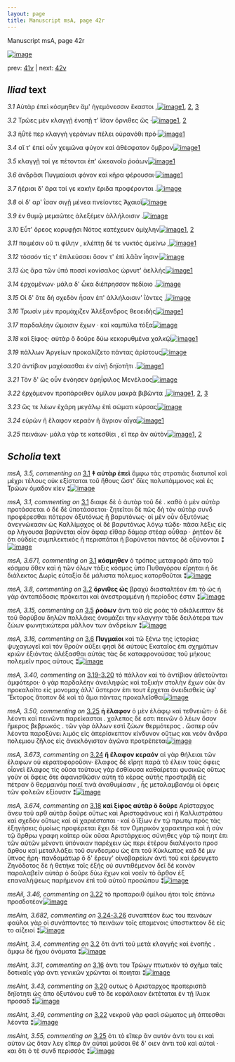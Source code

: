 ```yaml
---
layout: page
title: Manuscript msA, page 42r
---
```


Manuscript msA, page 42r

[![image](http://www.homermultitext.org/iipsrv?OBJ=IIP,1.0&FIF=/project/homer/pyramidal/deepzoom/hmt/vaimg/2017a/VA042RN_0043.tif&WID=100&CVT=JPEG)](http://www.homermultitext.org/ict2/?urn=urn:cite2:hmt:vaimg.2017a:VA042RN_0043)

prev:  [41v](../41v/) | next:  [42v](../42v/)

## *Iliad* text

*3.1* <a id="3.1"/> Αὐτὰρ ἐπεὶ κόσμηθεν ἅμ' ἡγεμόνεσσιν ἕκαστοι ,[![image](http://www.homermultitext.org/iipsrv?OBJ=IIP,1.0&FIF=/project/homer/pyramidal/deepzoom/hmt/vaimg/2017a/VA042RN_0043.tif&RGN=0.15,0.2314,0.39,0.0293&WID=1000&CVT=JPEG)](http://www.homermultitext.org/ict2/?urn=urn:cite2:hmt:vaimg.2017a:VA042RN_0043@0.15,0.2314,0.39,0.0293)[1](#msA_3.671), [2](#msA_3.1), [3](#msA_3.5)

*3.2* <a id="3.2"/> Τρῶες μὲν κλαγγῇ ἐνοπῇ τ' ἴ̈σαν ὄρνιθες ὣς ·[![image](http://www.homermultitext.org/iipsrv?OBJ=IIP,1.0&FIF=/project/homer/pyramidal/deepzoom/hmt/vaimg/2017a/VA042RN_0043.tif&RGN=0.15,0.2509,0.39,0.0278&WID=1000&CVT=JPEG)](http://www.homermultitext.org/ict2/?urn=urn:cite2:hmt:vaimg.2017a:VA042RN_0043@0.15,0.2509,0.39,0.0278)[1](#msAint_3.4), [2](#msA_3.8)

*3.3* <a id="3.3"/> ἠΰτέ περ κλαγγὴ γεράνων πέλει οὐρανόθι πρό·[![image](http://www.homermultitext.org/iipsrv?OBJ=IIP,1.0&FIF=/project/homer/pyramidal/deepzoom/hmt/vaimg/2017a/VA042RN_0043.tif&RGN=0.148,0.2705,0.39,0.0278&WID=1000&CVT=JPEG)](http://www.homermultitext.org/ict2/?urn=urn:cite2:hmt:vaimg.2017a:VA042RN_0043@0.148,0.2705,0.39,0.0278)[1](#msA_3.10)

*3.4* <a id="3.4"/> αἵ τ' ἐπεὶ οὖν χειμῶνα φύγον καὶ ἀθέσφατον ὄμβρον[![image](http://www.homermultitext.org/iipsrv?OBJ=IIP,1.0&FIF=/project/homer/pyramidal/deepzoom/hmt/vaimg/2017a/VA042RN_0043.tif&RGN=0.146,0.2885,0.418,0.0278&WID=1000&CVT=JPEG)](http://www.homermultitext.org/ict2/?urn=urn:cite2:hmt:vaimg.2017a:VA042RN_0043@0.146,0.2885,0.418,0.0278)[1](#msA_3.12)

*3.5* <a id="3.5"/> κλαγγῇ ταί γε πέτονται ἐπ' ὠκεανοῖο ῥοάων[![image](http://www.homermultitext.org/iipsrv?OBJ=IIP,1.0&FIF=/project/homer/pyramidal/deepzoom/hmt/vaimg/2017a/VA042RN_0043.tif&RGN=0.148,0.3065,0.378,0.0278&WID=1000&CVT=JPEG)](http://www.homermultitext.org/ict2/?urn=urn:cite2:hmt:vaimg.2017a:VA042RN_0043@0.148,0.3065,0.378,0.0278)[1](#msA_3.15)

*3.6* <a id="3.6"/> ἀνδρᾶσι Πυγμαίοισι φόνον καὶ κῆρα φέρουσαι·[![image](http://www.homermultitext.org/iipsrv?OBJ=IIP,1.0&FIF=/project/homer/pyramidal/deepzoom/hmt/vaimg/2017a/VA042RN_0043.tif&RGN=0.139,0.3253,0.404,0.0278&WID=1000&CVT=JPEG)](http://www.homermultitext.org/ict2/?urn=urn:cite2:hmt:vaimg.2017a:VA042RN_0043@0.139,0.3253,0.404,0.0278)[1](#msA_3.16)

*3.7* <a id="3.7"/> ἠέριαι δ' ἄρα ταί γε κακὴν ἔριδα προφέρονται .[![image](http://www.homermultitext.org/iipsrv?OBJ=IIP,1.0&FIF=/project/homer/pyramidal/deepzoom/hmt/vaimg/2017a/VA042RN_0043.tif&RGN=0.14,0.3479,0.404,0.0278&WID=1000&CVT=JPEG)](http://www.homermultitext.org/ict2/?urn=urn:cite2:hmt:vaimg.2017a:VA042RN_0043@0.14,0.3479,0.404,0.0278)

*3.8* <a id="3.8"/> οἱ δ' αρ' ΐσαν σιγῇ μένεα πνείοντες Ἀχαιοὶ[![image](http://www.homermultitext.org/iipsrv?OBJ=IIP,1.0&FIF=/project/homer/pyramidal/deepzoom/hmt/vaimg/2017a/VA042RN_0043.tif&RGN=0.134,0.3666,0.374,0.0233&WID=1000&CVT=JPEG)](http://www.homermultitext.org/ict2/?urn=urn:cite2:hmt:vaimg.2017a:VA042RN_0043@0.134,0.3666,0.374,0.0233)

*3.9* <a id="3.9"/> ἐν θυμῷ μεμαῶτες ἀλεξέμεν ἀλλήλοισιν .[![image](http://www.homermultitext.org/iipsrv?OBJ=IIP,1.0&FIF=/project/homer/pyramidal/deepzoom/hmt/vaimg/2017a/VA042RN_0043.tif&RGN=0.136,0.3869,0.397,0.0255&WID=1000&CVT=JPEG)](http://www.homermultitext.org/ict2/?urn=urn:cite2:hmt:vaimg.2017a:VA042RN_0043@0.136,0.3869,0.397,0.0255)

*3.10* <a id="3.10"/> Εὖτ' ὄρεος κορυφῇσι Νότος κατέχευεν ὀμίχλην[![image](http://www.homermultitext.org/iipsrv?OBJ=IIP,1.0&FIF=/project/homer/pyramidal/deepzoom/hmt/vaimg/2017a/VA042RN_0043.tif&RGN=0.128,0.4042,0.426,0.0255&WID=1000&CVT=JPEG)](http://www.homermultitext.org/ict2/?urn=urn:cite2:hmt:vaimg.2017a:VA042RN_0043@0.128,0.4042,0.426,0.0255)[1](#msAint_3.22), [2](#msA_3.23)

*3.11* <a id="3.11"/> ποιμέσιν οὔ τι φίλην , κλέπτῃ δέ τε νυκτὸς ἀμείνω ,[![image](http://www.homermultitext.org/iipsrv?OBJ=IIP,1.0&FIF=/project/homer/pyramidal/deepzoom/hmt/vaimg/2017a/VA042RN_0043.tif&RGN=0.129,0.4252,0.426,0.0255&WID=1000&CVT=JPEG)](http://www.homermultitext.org/ict2/?urn=urn:cite2:hmt:vaimg.2017a:VA042RN_0043@0.129,0.4252,0.426,0.0255)[1](#msA_3.25)

*3.12* <a id="3.12"/> τόσσόν τίς τ' ἐπιλεύσσει ὅσον τ' ἐπὶ λᾶ̄αν ΐησιν·[![image](http://www.homermultitext.org/iipsrv?OBJ=IIP,1.0&FIF=/project/homer/pyramidal/deepzoom/hmt/vaimg/2017a/VA042RN_0043.tif&RGN=0.126,0.4455,0.381,0.0255&WID=1000&CVT=JPEG)](http://www.homermultitext.org/ict2/?urn=urn:cite2:hmt:vaimg.2017a:VA042RN_0043@0.126,0.4455,0.381,0.0255)

*3.13* <a id="3.13"/> ὡς ἄρα τῶν ὑπὸ ποσσὶ κονίσαλος ώρνυτ' ἀελλὴς[![image](http://www.homermultitext.org/iipsrv?OBJ=IIP,1.0&FIF=/project/homer/pyramidal/deepzoom/hmt/vaimg/2017a/VA042RN_0043.tif&RGN=0.123,0.4636,0.413,0.0255&WID=1000&CVT=JPEG)](http://www.homermultitext.org/ict2/?urn=urn:cite2:hmt:vaimg.2017a:VA042RN_0043@0.123,0.4636,0.413,0.0255)[1](#msAint_3.28)

*3.14* <a id="3.14"/> ἐρχομένων· μάλα δ' ὦκα διέπρησσον πεδίοιο .[![image](http://www.homermultitext.org/iipsrv?OBJ=IIP,1.0&FIF=/project/homer/pyramidal/deepzoom/hmt/vaimg/2017a/VA042RN_0043.tif&RGN=0.121,0.4816,0.413,0.0255&WID=1000&CVT=JPEG)](http://www.homermultitext.org/ict2/?urn=urn:cite2:hmt:vaimg.2017a:VA042RN_0043@0.121,0.4816,0.413,0.0255)

*3.15* <a id="3.15"/> Οἱ δ' ὅτε δὴ σχεδὸν ἦσαν ἐπ' ἀλλήλοισιν' ΐόντες ,[![image](http://www.homermultitext.org/iipsrv?OBJ=IIP,1.0&FIF=/project/homer/pyramidal/deepzoom/hmt/vaimg/2017a/VA042RN_0043.tif&RGN=0.121,0.5011,0.391,0.0255&WID=1000&CVT=JPEG)](http://www.homermultitext.org/ict2/?urn=urn:cite2:hmt:vaimg.2017a:VA042RN_0043@0.121,0.5011,0.391,0.0255)

*3.16* <a id="3.16"/> Τρωσὶν μὲν προμάχιζεν Ἀλέξανδρος θεοειδὴς[![image](http://www.homermultitext.org/iipsrv?OBJ=IIP,1.0&FIF=/project/homer/pyramidal/deepzoom/hmt/vaimg/2017a/VA042RN_0043.tif&RGN=0.122,0.5199,0.41,0.0255&WID=1000&CVT=JPEG)](http://www.homermultitext.org/ict2/?urn=urn:cite2:hmt:vaimg.2017a:VA042RN_0043@0.122,0.5199,0.41,0.0255)[1](#msAint_3.31)

*3.17* <a id="3.17"/> παρδαλέην ὤμοισιν ἔχων · καὶ καμπύλα τόξα[![image](http://www.homermultitext.org/iipsrv?OBJ=IIP,1.0&FIF=/project/homer/pyramidal/deepzoom/hmt/vaimg/2017a/VA042RN_0043.tif&RGN=0.12,0.5409,0.41,0.0255&WID=1000&CVT=JPEG)](http://www.homermultitext.org/ict2/?urn=urn:cite2:hmt:vaimg.2017a:VA042RN_0043@0.12,0.5409,0.41,0.0255)

*3.18* <a id="3.18"/> καὶ ξίφος· αὐτὰρ ὃ δοῦρε δύω κεκορυθμένα χαλκῷ[![image](http://www.homermultitext.org/iipsrv?OBJ=IIP,1.0&FIF=/project/homer/pyramidal/deepzoom/hmt/vaimg/2017a/VA042RN_0043.tif&RGN=0.122,0.5597,0.434,0.0255&WID=1000&CVT=JPEG)](http://www.homermultitext.org/ict2/?urn=urn:cite2:hmt:vaimg.2017a:VA042RN_0043@0.122,0.5597,0.434,0.0255)[1](#msA_3.674)

*3.19* <a id="3.19"/> πάλλων Ἀργείων προκαλίζετο πάντας ἀρίστους[![image](http://www.homermultitext.org/iipsrv?OBJ=IIP,1.0&FIF=/project/homer/pyramidal/deepzoom/hmt/vaimg/2017a/VA042RN_0043.tif&RGN=0.12,0.5778,0.412,0.0255&WID=1000&CVT=JPEG)](http://www.homermultitext.org/ict2/?urn=urn:cite2:hmt:vaimg.2017a:VA042RN_0043@0.12,0.5778,0.412,0.0255)

*3.20* <a id="3.20"/> ἀντίβιον μαχέσασθαι ἐν αἰνῇ δηϊοτῆτι .[![image](http://www.homermultitext.org/iipsrv?OBJ=IIP,1.0&FIF=/project/homer/pyramidal/deepzoom/hmt/vaimg/2017a/VA042RN_0043.tif&RGN=0.121,0.595,0.368,0.0255&WID=1000&CVT=JPEG)](http://www.homermultitext.org/ict2/?urn=urn:cite2:hmt:vaimg.2017a:VA042RN_0043@0.121,0.595,0.368,0.0255)[1](#msAint_3.43)

*3.21* <a id="3.21"/> Τὸν δ' ὣς οὖν ἐνόησεν ἀρηΐφιλος Μενέλαος[![image](http://www.homermultitext.org/iipsrv?OBJ=IIP,1.0&FIF=/project/homer/pyramidal/deepzoom/hmt/vaimg/2017a/VA042RN_0043.tif&RGN=0.117,0.6153,0.397,0.0255&WID=1000&CVT=JPEG)](http://www.homermultitext.org/ict2/?urn=urn:cite2:hmt:vaimg.2017a:VA042RN_0043@0.117,0.6153,0.397,0.0255)

*3.22* <a id="3.22"/> ἐρχόμενον προπάροιθεν ὁμίλου μακρὰ βιβῶντα ,[![image](http://www.homermultitext.org/iipsrv?OBJ=IIP,1.0&FIF=/project/homer/pyramidal/deepzoom/hmt/vaimg/2017a/VA042RN_0043.tif&RGN=0.118,0.6304,0.434,0.0293&WID=1000&CVT=JPEG)](http://www.homermultitext.org/ict2/?urn=urn:cite2:hmt:vaimg.2017a:VA042RN_0043@0.118,0.6304,0.434,0.0293)[1](#msAil_3.46), [2](#msA_3.672), [3](#msAint_3.49)

*3.23* <a id="3.23"/> ὥς τε λέων ἐχάρη μεγάλῳ ἐπὶ σώματι κύρσας[![image](http://www.homermultitext.org/iipsrv?OBJ=IIP,1.0&FIF=/project/homer/pyramidal/deepzoom/hmt/vaimg/2017a/VA042RN_0043.tif&RGN=0.121,0.6559,0.403,0.0203&WID=1000&CVT=JPEG)](http://www.homermultitext.org/ict2/?urn=urn:cite2:hmt:vaimg.2017a:VA042RN_0043@0.121,0.6559,0.403,0.0203)

*3.24* <a id="3.24"/> εὑρὼν ἢ ἔλαφον κεραὸν ἢ ἄγριον αἶγα[![image](http://www.homermultitext.org/iipsrv?OBJ=IIP,1.0&FIF=/project/homer/pyramidal/deepzoom/hmt/vaimg/2017a/VA042RN_0043.tif&RGN=0.118,0.6717,0.369,0.024&WID=1000&CVT=JPEG)](http://www.homermultitext.org/ict2/?urn=urn:cite2:hmt:vaimg.2017a:VA042RN_0043@0.118,0.6717,0.369,0.024)[1](#msA_3.673)

*3.25* <a id="3.25"/> πεινάων· μάλα γάρ τε κατεσθίει , εἴ περ ἂν αὐτὸν[![image](http://www.homermultitext.org/iipsrv?OBJ=IIP,1.0&FIF=/project/homer/pyramidal/deepzoom/hmt/vaimg/2017a/VA042RN_0043.tif&RGN=0.114,0.6897,0.392,0.024&WID=1000&CVT=JPEG)](http://www.homermultitext.org/ict2/?urn=urn:cite2:hmt:vaimg.2017a:VA042RN_0043@0.114,0.6897,0.392,0.024)[1](#msA_3.50), [2](#msAint_3.55)

## *Scholia* text

*msA, 3.5, commenting on* [3.1](#3.1)  <a id="msA_3.5"/> **‡ αὐτὰρ ἐπεὶ** ἄμφω τὰς στρατιὰς διατυποῖ καὶ μέχρι τέλους οὐκ εξίσταται τοῦ ἤθους ὥστ' ὄϊες πολυπάμμονος καὶ ἐς Τρώων όμαδον κίεν ⁑[![image](http://www.homermultitext.org/iipsrv?OBJ=IIP,1.0&FIF=/project/homer/pyramidal/deepzoom/hmt/vaimg/2017a/VA042RN_0043.tif&RGN=0.13522476,0.11950207,0.60574797,0.03098202&WID=1000&CVT=JPEG)](http://www.homermultitext.org/ict2/?urn=urn:cite2:hmt:vaimg.2017a:VA042RN_0043@0.13522476,0.11950207,0.60574797,0.03098202)

*msA, 3.1, commenting on* [3.1](#3.1)  <a id="msA_3.1"/> διαφε δὲ ὁ ἀυτὰρ τοῦ δὲ . καθὸ ὁ μὲν αὐτὰρ προτάσσεται ὁ δὲ δὲ ὑποτάσσεται· ζητεῖται δὲ πῶς δὴ τὸν αὐτὰρ συνδ προφέρεσθαι πότερον ὀξυτόνως ἢ βαρυτόνως· οἱ μὲν οὖν ὀξυτόνως ἀνεγνώκασιν ὡς Καλλίμαχος οἱ δὲ βαρυτόνως λόγῳ τῶδε· πᾶσα λέξις εἰς αρ λήγουσα βαρύνεται οἷον ἄφαρ εἴθαρ δάμαρ στέαρ οὖθαρ · ῥητέον δὲ ὅτι οὐδεὶς συμπλεκτικὸς ἢ περισπᾶται ῆ βαρύνεται πάντες δὲ οξύνονται ⁑[![image](http://www.homermultitext.org/iipsrv?OBJ=IIP,1.0&FIF=/project/homer/pyramidal/deepzoom/hmt/vaimg/2017a/VA042RN_0043.tif&RGN=0.13780398,0.13609959,0.60722181,0.04536653&WID=1000&CVT=JPEG)](http://www.homermultitext.org/ict2/?urn=urn:cite2:hmt:vaimg.2017a:VA042RN_0043@0.13780398,0.13609959,0.60722181,0.04536653)

*msA, 3.671, commenting on* [3.1](#3.1)  <a id="msA_3.671"/> **κόσμηθεν** ὁ τρόπος μεταφορά ἄπο τοῦ κόσμου ὅθεν καὶ ἡ τῶν όλων τάξις κόσμος ὑπο Πυθαγόρου εἴρηται ἡ δε διάλεκτος Δωρὶς εὐταξία δὲ μάλιστα πόλεμος κατορθοῦται ⁑[![image](http://www.homermultitext.org/iipsrv?OBJ=IIP,1.0&FIF=/project/homer/pyramidal/deepzoom/hmt/vaimg/2017a/VA042RN_0043.tif&RGN=0.11827561,0.16514523,0.65327929,0.03236515&WID=1000&CVT=JPEG)](http://www.homermultitext.org/ict2/?urn=urn:cite2:hmt:vaimg.2017a:VA042RN_0043@0.11827561,0.16514523,0.65327929,0.03236515)

*msA, 3.8, commenting on* [3.2](#3.2)  <a id="msA_3.8"/> **ὄρνιθες ὥς** βραχὺ διασταλτέον ἐπι τὸ ὡς ἡ γὰρ ἀνταπόδοσις πρόκειται καὶ ἀνεστραμμένη ἡ περίοδος ἐστιν ⁑[![image](http://www.homermultitext.org/iipsrv?OBJ=IIP,1.0&FIF=/project/homer/pyramidal/deepzoom/hmt/vaimg/2017a/VA042RN_0043.tif&RGN=0.13098747,0.18174274,0.61348563,0.02572614&WID=1000&CVT=JPEG)](http://www.homermultitext.org/ict2/?urn=urn:cite2:hmt:vaimg.2017a:VA042RN_0043@0.13098747,0.18174274,0.61348563,0.02572614)

*msA, 3.15, commenting on* [3.5](#3.5)  <a id="msA_3.15"/> **ῥοάων** ἀντι τοῦ εἰς ροὰς τὸ αδιάλειπτον δὲ τοῦ θορύβου δηλῶν πολλάκις ὀνομάζει την κλαγγην τὰδε δειλότερα των ζώων φωνητικώτερα μᾶλλον των ἀνδρείων ⁑[![image](http://www.homermultitext.org/iipsrv?OBJ=IIP,1.0&FIF=/project/homer/pyramidal/deepzoom/hmt/vaimg/2017a/VA042RN_0043.tif&RGN=0.53721444,0.24619640,0.22254974,0.04591978&WID=1000&CVT=JPEG)](http://www.homermultitext.org/ict2/?urn=urn:cite2:hmt:vaimg.2017a:VA042RN_0043@0.53721444,0.24619640,0.22254974,0.04591978)

*msA, 3.16, commenting on* [3.6](#3.6)  <a id="msA_3.16"/> **Πυγμαίοι** καὶ τῶ ξένω της ἱςτορίας ψυχαγωγεῖ καὶ τὸν θροῦν αὔξει φησὶ δὲ αὐτοὺς Εκαταῖος ἐπι σχημάτων κριῶν ἐξιόντας ἀλέξασθαι αὐτάς τὰς δε καταφρονούσας τοῦ μήκους πολεμεῖν προς αὐτους ⁑[![image](http://www.homermultitext.org/iipsrv?OBJ=IIP,1.0&FIF=/project/homer/pyramidal/deepzoom/hmt/vaimg/2017a/VA042RN_0043.tif&RGN=0.53205601,0.27939142,0.22328666,0.07745505&WID=1000&CVT=JPEG)](http://www.homermultitext.org/ict2/?urn=urn:cite2:hmt:vaimg.2017a:VA042RN_0043@0.53205601,0.27939142,0.22328666,0.07745505)

*msA, 3.40, commenting on* [3.19-3.20](#3.19-3.20)  <a id="msA_3.40"/> τὸ πάλλον καὶ τὸ ἀντίβιον ἀθετοῦνται ἀμφότεροι· ὁ γὰρ παρδαλέην ἀνειληφὼς καὶ τοξικὴν στολὴν ἔχων οὐκ ἂν προκαλοῖτο εἰς μονομαχ ἀλλ' ὕστερον ἐπι τουτ ἔρχεται ὀνειδισθεὶς ὑφ' Ἕκτορος ἄτοπον δὲ καὶ τὸ ἅμα πάντας προκαλεῖσθαι[![image](http://www.homermultitext.org/iipsrv?OBJ=IIP,1.0&FIF=/project/homer/pyramidal/deepzoom/hmt/vaimg/2017a/VA042RN_0043.tif&RGN=0.52579219,0.61881051,0.22162859,0.06597510&WID=1000&CVT=JPEG)](http://www.homermultitext.org/ict2/?urn=urn:cite2:hmt:vaimg.2017a:VA042RN_0043@0.52579219,0.61881051,0.22162859,0.06597510)

*msA, 3.50, commenting on* [3.25](#3.25)  <a id="msA_3.50"/> **ἡ ἔλαφον** ὁ μὲν ἐλάφῳ καὶ τεθνειῶτι· ὁ δὲ λέοντι καὶ πεινῶντι παρείκασται . χαλεπος δέ εστι πεινῶν ὁ λέων ὅσον ἥμερος βεβρωκός . τῶν γὰρ ἀλλων εστὶ ζώων θερμότερος . ὥσπερ οὖν λέοντα παροξύνει λιμός εἰς ἀπερίσκεπτον κίνδυνον οὕτως και νεόν ἄνδρα πολεμιου ζῆλος εἰς ἀνεκλόγιστον ἀγῶνα προτρέπεται[![image](http://www.homermultitext.org/iipsrv?OBJ=IIP,1.0&FIF=/project/homer/pyramidal/deepzoom/hmt/vaimg/2017a/VA042RN_0043.tif&RGN=0.11385409,0.68492393,0.63780398,0.07468880&WID=1000&CVT=JPEG)](http://www.homermultitext.org/ict2/?urn=urn:cite2:hmt:vaimg.2017a:VA042RN_0043@0.11385409,0.68492393,0.63780398,0.07468880)

*msA, 3.673, commenting on* [3.24](#3.24)  <a id="msA_3.673"/> **ἤ ἔλαφον κεραόν** αἱ γὰρ θήλειαι τῶν ἐλαφων οὐ κερατοφοροῦσιν· ἔλαφος δὲ εἴρητ παρὰ τὸ έλειν τοὺς όφεις οἷονεὶ ἔλαφος τίς οῦσα τούτους γὰρ ἐσθίουσα καθαίρεται φυσικῶς οὕτως γοῦν οἱ ὄφεις ὅτε ἀφανισθῶσιν αύτη τὸ κέρας αὐτῆς προστριβῆ εἰς πέτραν ὅ θερμαινόμ ποιεῖ τινὰ ἀναθυμίασιν , ἧς μεταλαμβανόμ οἱ όφεις τῶν φολεῶν εξίουσιν ⁑[![image](http://www.homermultitext.org/iipsrv?OBJ=IIP,1.0&FIF=/project/homer/pyramidal/deepzoom/hmt/vaimg/2017a/VA042RN_0043.tif&RGN=0.11145910,0.77510373,0.64112012,0.04979253&WID=1000&CVT=JPEG)](http://www.homermultitext.org/ict2/?urn=urn:cite2:hmt:vaimg.2017a:VA042RN_0043@0.11145910,0.77510373,0.64112012,0.04979253)

*msA, 3.674, commenting on* [3.18](#3.18)  <a id="msA_3.674"/> **καὶ ξίφος αὐτὰρ ὃ δοῦρε** Αρίσταρχος ἄνευ τοῦ αρθ αὐτὰρ δοῦρε οὕτως καὶ Αριστοφάνους καὶ ἡ Καλλιστράτου καὶ σχεδὸν οὕτως καὶ αἱ χαριέσταται · καὶ ὁ ϊξίων ἐν τῴ πρωτῳ πρὸς τὰς ἐξηγήσεις ὁμοίως προφέρεται ἔχει δὲ τον Ομηρικὸν χαρακτηρα καὶ ἡ σὺν τῷ ἄρθρω γραφη καίπερ οὐκ οῦσα Αριστάρχειος σύνηθες γὰρ τῷ ποιητ ἐπι τῶν αὐτῶν μένοντι ὑπόνοιαν παρέχειν ὡς περι ἑτέρου διαλέγοιτο προσ ἄρθου καὶ μεταλλάξει τοῦ συνδεσμου ὡς ἐπι τοῦ Κύκλωπος καδ δέ μιν ὕπνος ἤρη· πανδαμάτωρ ὅ δ' ἔρευγ' οἰνοβαρείων ἀντὶ τοῦ καὶ ἐρευγετο Ζηνόδοτος δὲ ἡ θετήκε τοῖς ἑξῆς οὐ συντιθέμενον δεῖ δὲ κοινὸν παραλαβεῖν αὐτὰρ ὁ δοῦρε δύω ἔχων καὶ νοεῖν τὸ ἄρθον ἐξ επαναλήψεως παρήμενον ἐπὶ τοῦ αὐτοῦ προσώπου ⁑[![image](http://www.homermultitext.org/iipsrv?OBJ=IIP,1.0&FIF=/project/homer/pyramidal/deepzoom/hmt/vaimg/2017a/VA042RN_0043.tif&RGN=0.11938099,0.81742739,0.64664702,0.08049793&WID=1000&CVT=JPEG)](http://www.homermultitext.org/ict2/?urn=urn:cite2:hmt:vaimg.2017a:VA042RN_0043@0.11938099,0.81742739,0.64664702,0.08049793)

*msAil, 3.46, commenting on* [3.22](#3.22)  <a id="msAil_3.46"/> τὸ προπαροιθ ὁμίλου ἠτοι τοῖς ἐπάνω προσδοτέον[![image](http://www.homermultitext.org/iipsrv?OBJ=IIP,1.0&FIF=/project/homer/pyramidal/deepzoom/hmt/vaimg/2017a/VA042RN_0043.tif&RGN=0.14369934,0.63056708,0.15585851,0.01410788&WID=1000&CVT=JPEG)](http://www.homermultitext.org/ict2/?urn=urn:cite2:hmt:vaimg.2017a:VA042RN_0043@0.14369934,0.63056708,0.15585851,0.01410788)

*msAim, 3.682, commenting on* [3.24-3.26](#3.24-3.26)  <a id="msAim_3.682"/> συναπτέον ἕως του πεινάων φαύλοι γὰρ οἱ συνάπτοντες τὸ πεινάων τοῖς επομενοις ὑποστικτεον δὲ εἰς το αἰζειοί ⁑[![image](http://www.homermultitext.org/iipsrv?OBJ=IIP,1.0&FIF=/project/homer/pyramidal/deepzoom/hmt/vaimg/2017a/VA042RN_0043.tif&RGN=0.42446573,0.67510373,0.11238025,0.04647303&WID=1000&CVT=JPEG)](http://www.homermultitext.org/ict2/?urn=urn:cite2:hmt:vaimg.2017a:VA042RN_0043@0.42446573,0.67510373,0.11238025,0.04647303)

*msAint, 3.4, commenting on* [3.2](#3.2)  <a id="msAint_3.4"/> ὅτι ἀντὶ τοῦ μετὰ κλαγγῆς καὶ ἐνοπῆς . ἄμφω δὲ ἤχου ὀνόματα ⁑[![image](http://www.homermultitext.org/iipsrv?OBJ=IIP,1.0&FIF=/project/homer/pyramidal/deepzoom/hmt/vaimg/2017a/VA042RN_0043.tif&RGN=0.07184967,0.28049793,0.06890199,0.02461964&WID=1000&CVT=JPEG)](http://www.homermultitext.org/ict2/?urn=urn:cite2:hmt:vaimg.2017a:VA042RN_0043@0.07184967,0.28049793,0.06890199,0.02461964)

*msAint, 3.31, commenting on* [3.16](#3.16)  <a id="msAint_3.31"/> ἀντι του Τρώων πτωτικὸν τὸ σχῆμα ταῖς δοτικαῖς γὰρ ἀντι γενικῶν χρῶνται οἱ ποιηται ⁑[![image](http://www.homermultitext.org/iipsrv?OBJ=IIP,1.0&FIF=/project/homer/pyramidal/deepzoom/hmt/vaimg/2017a/VA042RN_0043.tif&RGN=0.06521739,0.52627939,0.05711127,0.05062241&WID=1000&CVT=JPEG)](http://www.homermultitext.org/ict2/?urn=urn:cite2:hmt:vaimg.2017a:VA042RN_0043@0.06521739,0.52627939,0.05711127,0.05062241)

*msAint, 3.43, commenting on* [3.20](#3.20)  <a id="msAint_3.43"/> ουτως ὁ Αρισταρχος προπερισπᾶ δηϊοτητι ὡς ἀπο ὀξυτόνου ευθ τὸ δε κεφάλαιον ἐκτέταται ἐν τῇ Ιλιακ προσαδ ⁑[![image](http://www.homermultitext.org/iipsrv?OBJ=IIP,1.0&FIF=/project/homer/pyramidal/deepzoom/hmt/vaimg/2017a/VA042RN_0043.tif&RGN=0.06061164,0.59211618,0.06300663,0.04121715&WID=1000&CVT=JPEG)](http://www.homermultitext.org/ict2/?urn=urn:cite2:hmt:vaimg.2017a:VA042RN_0043@0.06061164,0.59211618,0.06300663,0.04121715)

*msAint, 3.49, commenting on* [3.22](#3.22)  <a id="msAint_3.49"/> νεκροῦ γὰρ φασὶ σώματος μὴ άπτεσθαι λέοντα ⁑[![image](http://www.homermultitext.org/iipsrv?OBJ=IIP,1.0&FIF=/project/homer/pyramidal/deepzoom/hmt/vaimg/2017a/VA042RN_0043.tif&RGN=0.06263817,0.64273859,0.06374355,0.01728907&WID=1000&CVT=JPEG)](http://www.homermultitext.org/ict2/?urn=urn:cite2:hmt:vaimg.2017a:VA042RN_0043@0.06263817,0.64273859,0.06374355,0.01728907)

*msAint, 3.55, commenting on* [3.25](#3.25)  <a id="msAint_3.55"/> ὁτι τὸ εἴπερ ἂν αυτὸν ἀντι του ει καὶ αὐτον ὡς ὅταν λεγ εἴπερ ἂν αὐταὶ μοῦσαι θέ δ' οιεν ἀντι τοῦ καὶ αὐταὶ · και ὅτι ὁ τὲ συνδ περισσός ⁑[![image](http://www.homermultitext.org/iipsrv?OBJ=IIP,1.0&FIF=/project/homer/pyramidal/deepzoom/hmt/vaimg/2017a/VA042RN_0043.tif&RGN=0.06448047,0.69446750,0.11238025,0.03388658&WID=1000&CVT=JPEG)](http://www.homermultitext.org/ict2/?urn=urn:cite2:hmt:vaimg.2017a:VA042RN_0043@0.06448047,0.69446750,0.11238025,0.03388658)
